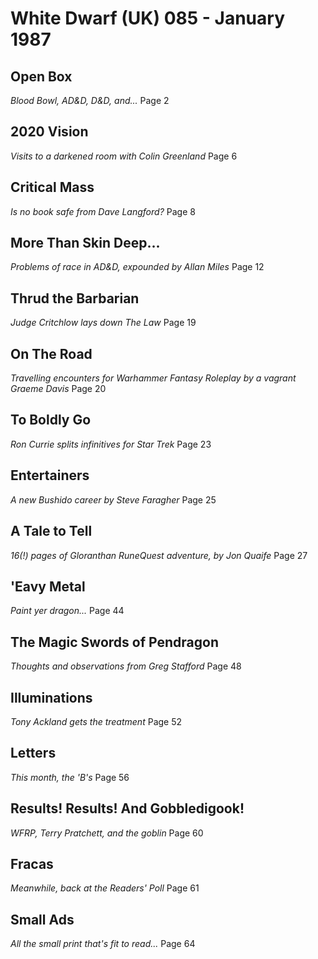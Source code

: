 # White Dwarf (UK) 085 - January 1987

## Open Box  
*Blood Bowl, AD&D, D&D, and...*  Page 2

## 2020 Vision  
*Visits to a darkened room with Colin Greenland*  Page 6

## Critical Mass  
*Is no book safe from Dave Langford?*  Page 8

## More Than Skin Deep...  
*Problems of race in AD&D, expounded by Allan Miles*  Page 12

## Thrud the Barbarian  
*Judge Critchlow lays down The Law*  Page 19

## On The Road  
*Travelling encounters for Warhammer Fantasy Roleplay by a vagrant Graeme Davis*  Page 20

## To Boldly Go  
*Ron Currie splits infinitives for Star Trek*  Page 23

## Entertainers  
*A new Bushido career by Steve Faragher*  Page 25

## A Tale to Tell  
*16(!) pages of Gloranthan RuneQuest adventure, by Jon Quaife*  Page 27

## 'Eavy Metal  
*Paint yer dragon...*  Page 44

## The Magic Swords of Pendragon  
*Thoughts and observations from Greg Stafford*  Page 48

## Illuminations  
*Tony Ackland gets the treatment*  Page 52

## Letters  
*This month, the 'B's*  Page 56

## Results! Results! And Gobbledigook!  
*WFRP, Terry Pratchett, and the goblin*  Page 60

## Fracas  
*Meanwhile, back at the Readers' Poll*  Page 61

## Small Ads  
*All the small print that's fit to read...*  Page 64

